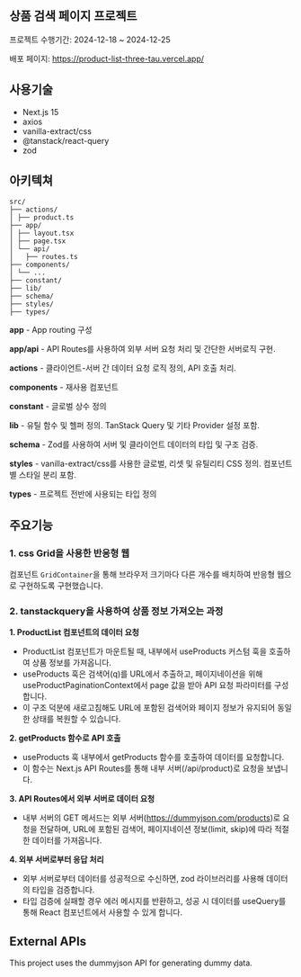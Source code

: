 ## 상품 검색 페이지 프로젝트

프로젝트 수행기간: 2024-12-18 ~ 2024-12-25

배포 페이지: https://product-list-three-tau.vercel.app/

## 사용기술

- Next.js 15
- axios
- vanilla-extract/css
- @tanstack/react-query
- zod

## 아키텍쳐

```
src/
├── actions/
│ ├── product.ts
├── app/
│ ├── layout.tsx
│ ├── page.tsx
│ └── api/
│   ├── routes.ts
├── components/
│ └── ...
├── constant/
├── lib/
├── schema/
├── styles/
├── types/
```

**app** - App routing 구성

**app/api** - API Routes를 사용하여 외부 서버 요청 처리 및 간단한 서버로직 구현.

**actions** - 클라이언트-서버 간 데이터 요청 로직 정의, API 호출 처리.

**components** - 재사용 컴포넌트

**constant** - 글로벌 상수 정의

**lib** - 유틸 함수 및 헬퍼 정의. TanStack Query 및 기타 Provider 설정 포함.

**schema** - Zod를 사용하여 서버 및 클라이언트 데이터의 타입 및 구조 검증.

**styles** - vanilla-extract/css를 사용한 글로벌, 리셋 및 유틸리티 CSS 정의. 컴포넌트 별 스타일 분리 포함.

**types** - 프로젝트 전반에 사용되는 타입 정의

## 주요기능

### 1. css Grid을 사용한 반응형 웹

컴포넌트 `GridContainer`을 통해 브라우저 크기마다 다른 개수를 배치하여 반응형 웹으로 구현하도록 구현했습니다.

### 2. tanstackquery을 사용하여 상품 정보 가져오는 과정

**1. ProductList 컴포넌트의 데이터 요청**

- ProductList 컴포넌트가 마운트될 때, 내부에서 useProducts 커스텀 훅을 호출하여 상품 정보를 가져옵니다.
- useProducts 훅은 검색어(q)를 URL에서 추출하고, 페이지네이션을 위해 useProductPaginationContext에서 page 값을 받아 API 요청 파라미터를 구성합니다.
- 이 구조 덕분에 새로고침해도 URL에 포함된 검색어와 페이지 정보가 유지되어 동일한 상태를 복원할 수 있습니다.

**2. getProducts 함수로 API 호출**

- useProducts 훅 내부에서 getProducts 함수를 호출하여 데이터를 요청합니다.
- 이 함수는 Next.js API Routes를 통해 내부 서버(/api/product)로 요청을 보냅니다.

**3. API Routes에서 외부 서버로 데이터 요청**

- 내부 서버의 GET 메서드는 외부 서버(https://dummyjson.com/products)로 요청을 전달하며, URL에 포함된 검색어, 페이지네이션 정보(limit, skip)에 따라 적절한 데이터를 가져옵니다.

**4. 외부 서버로부터 응답 처리**

- 외부 서버로부터 데이터를 성공적으로 수신하면, zod 라이브러리를 사용해 데이터의 타입을 검증합니다.
- 타입 검증에 실패할 경우 에러 메시지를 반환하고, 성공 시 데이터를 useQuery를 통해 React 컴포넌트에서 사용할 수 있게 합니다.

## External APIs

This project uses the dummyjson API for generating dummy data.
